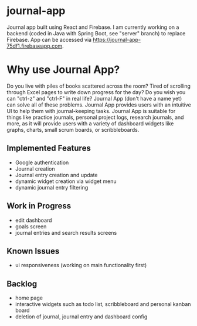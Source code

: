 # journal-app
Journal app built using React and Firebase. I am currently working on a backend (coded in Java with Spring Boot, see "server" branch) to replace Firebase. App can be accessed via https://journal-app-75df1.firebaseapp.com.



# Why use Journal App?
Do you live with piles of books scattered across the room? Tired of scrolling through Excel pages to write down progress for the day? Do you wish you can "ctrl-z" and "ctrl-F" in real life? Journal App (don't have a name yet) can solve all of these problems. Journal App provides users with an intuitive UI to help them with journal-keeping tasks. Journal App is suitable for things like practice journals, personal project logs, research journals, and more, as it will provide users with a variety of dashboard widgets like graphs, charts, small scrum boards, or scribbleboards.


## Implemented Features
- Google authentication
- Journal creation
- Journal entry creation and update
- dynamic widget creation via widget menu
- dynamic journal entry filtering


## Work in Progress
- edit dashboard
- goals screen
- journal entries and search results screens


## Known Issues
- ui responsiveness (working on main functionality first)


## Backlog
- home page
- interactive widgets such as todo list, scribbleboard and personal kanban board
- deletion of journal, journal entry and dashboard config
